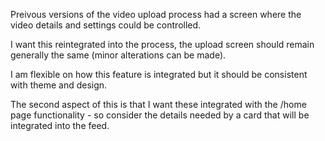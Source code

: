 Preivous versions of the video upload process had a screen where the video details and settings could be controlled.

I want this reintegrated into the process, the upload screen should remain generally the same (minor alterations can be made).

I am flexible on how this feature is integrated but it should be consistent with theme and design.

The second aspect of this is that I want these integrated with the /home page functionality - so consider the details needed by a card that will be integrated into the feed.
